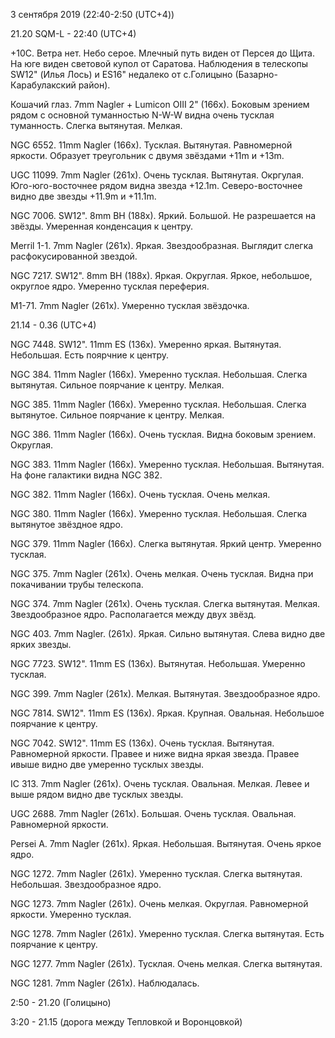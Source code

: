 3 сентября 2019 (22:40-2:50 (UTC+4))

21.20 SQM-L - 22:40 (UTC+4)

+10C. Ветра нет. Небо серое. Млечный путь виден от Персея до Щита. На юге виден световой купол от Саратова. Наблюдения в телескопы SW12" (Илья Лось) и ES16" недалеко от с.Голицыно (Базарно-Карабулакский район).

Кошачий глаз. 7mm Nagler + Lumicon OIII 2" (166x). Боковым зрением рядом с основной туманностью N-W-W видна очень тусклая туманность. Слегка вытянутая. Мелкая.

NGC 6552. 11mm Nagler (166x). Тусклая. Вытянутая. Равномерной яркости. Образует треугольник с двумя звёздами +11m и +13m.

UGC 11099. 7mm Nagler (261x). Очень тусклая. Вытянутая. Окргулая. Юго-юго-восточнее рядом видна звезда +12.1m. Северо-восточнее видно две звезды +11.9m и +11.1m.

NGC 7006. SW12". 8mm BH (188x). Яркий. Большой. Не разрешается на звёзды. Умеренная конденсация к центру.

Merril 1-1. 7mm Nagler (261x). Яркая. Звездообразная. Выглядит слегка расфокусированной звездой.

NGC 7217. SW12". 8mm BH (188x). Яркая. Округлая. Яркое, небольшое, округлое ядро. Умеренно тусклая переферия.

M1-71. 7mm Nagler (261x). Умеренно тусклая звёздочка. 

21.14 - 0.36 (UTC+4)

NGC 7448. SW12". 11mm ES (136x). Умеренно яркая. Вытянутая. Небольшая. Есть поярчние к центру.

NGC 384. 11mm Nagler (166x). Умеренно тусклая. Небольшая. Слегка вытянутая. Сильное поярчание к центру. Мелкая.

NGC 385. 11mm Nagler (166x). Умеренно тусклая. Небольшая. Слегка вытянутое. Сильное поярчание к центру. Мелкая.

NGC 386. 11mm Nagler (166x). Очень тусклая. Видна боковым зрением. Округлая.

NGC 383. 11mm Nagler (166x). Умеренно тусклая. Небольшая. Вытянутая. На фоне галактики видна NGC 382.

NGC 382. 11mm Nagler (166x). Очень тусклая. Очень мелкая.

NGC 380. 11mm Nagler (166x). Умеренно тусклая. Небольшая. Слегка вытянутое звёздное ядро.

NGC 379. 11mm Nagler (166x). Слегка вытянутая. Яркий центр. Умеренно тусклая.

NGC 375. 7mm Nagler (261x). Очень мелкая. Очень тусклая. Видна при покачивании трубы телескопа.

NGC 374. 7mm Nagler (261x). Очень тусклая. Слегка вытянутая. Мелкая. Звездообразное ядро. Располагается между двух звёзд.

NGC 403. 7mm Nagler. (261x). Яркая. Сильно вытянутая. Слева видно две ярких звезды.

NGC 7723. SW12". 11mm ES (136x). Вытянутая. Небольшая. Умеренно тусклая.

NGC 399. 7mm Nagler (261x). Мелкая. Вытянутая. Звездообразное ядро.

NGC 7814. SW12". 11mm ES (136x). Яркая. Крупная. Овальная. Небольшое поярчание к центру.

NGC 7042. SW12". 11mm ES (136x). Очень тусклая. Вытянутая. Равномерной яркости. Правее и ниже видна яркая звезда. Правее  ивыше видно две умеренно тусклых звезды.

IC 313. 7mm Nagler (261x). Очень тусклая. Овальная. Мелкая. Левее и выше рядом видно две тусклых звезды.

UGC 2688. 7mm Nagler (261x). Большая. Очень тусклая. Овальная. Равномерной яркости.

Persei A. 7mm Nagler (261x). Яркая. Небольшая. Вытянутая. Очень яркое ядро.

NGC 1272. 7mm Nagler (261x). Умеренно тусклая. Слегка вытянутая. Небольшая. Звездообразное ядро.

NGC 1273. 7mm Nagler (261x). Очень мелкая. Округлая. Равномерной яркости. Умеренно тусклая.

NGC 1278. 7mm Nagler (261x). Умеренно тусклая. Слегка вытянутая. Есть поярчание к центру.

NGC 1277. 7mm Nagler (261x). Тусклая. Очень мелкая. Слегка вытянутая.

NGC 1281. 7mm Nagler (261x). Наблюдалась.

2:50 - 21.20 (Голицыно)

3:20 - 21.15 (дорога между Тепловкой и Воронцовкой)

